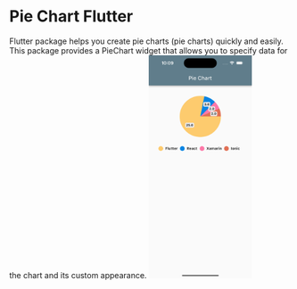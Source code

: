 # Pie Chart Flutter 
Flutter package helps you create pie charts (pie charts) quickly and easily. This package provides a PieChart widget that allows you to specify data for the chart and its custom appearance.
<img src="https://github.com/Ngochiendev/pie_chart/blob/main/screenshots/pie_chart.png"  height = "400" alt="PieChart">
